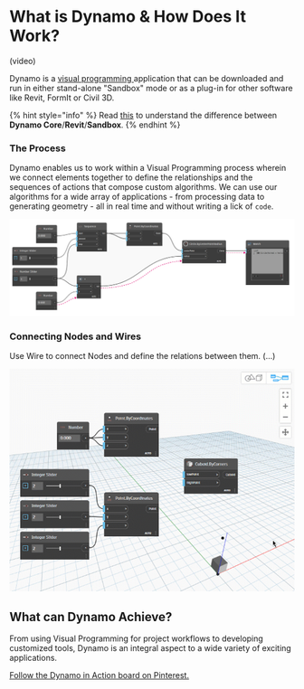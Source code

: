 # What is Dynamo & How Does It Work?

&#x20;(video)

Dynamo is a [visual programming ](broken-reference/)application that can be downloaded and run in either stand-alone "Sandbox" mode or as a plug-in for other software like Revit, FormIt or Civil 3D.

{% hint style="info" %}
Read [this](https://dynamobim.org/a-new-way-to-get-dynamo-sandbox/) to understand the difference between **Dynamo Core**/**Revit**/**Sandbox**.
{% endhint %}

### The Process

Dynamo enables us to work within a Visual Programming process wherein we connect elements together to define the relationships and the sequences of actions that compose custom algorithms. We can use our algorithms for a wide array of applications - from processing data to generating geometry - all in real time and without writing a lick of `code`.

![](<../.gitbook/assets/nodes and wires - flow of data (1).jpg>)

### Connecting Nodes and Wires

Use Wire to connect Nodes and define the relations between them. (...)

![](<../.gitbook/assets/what is dynamo - connecting nodes with wires.gif>)

## What can Dynamo Achieve?

From using Visual Programming for project workflows to developing customized tools, Dynamo is an integral aspect to a wide variety of exciting applications.

[Follow the Dynamo in Action board on Pinterest.](http://www.pinterest.com/modelabnyc/dynamo-in-action/)
